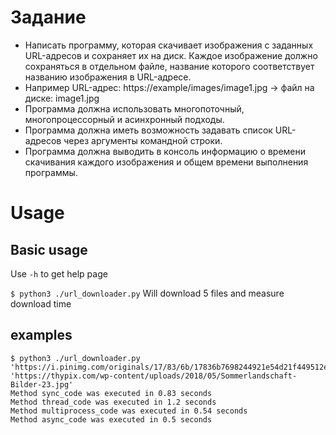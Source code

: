 # Задание
* Написать программу, которая скачивает изображения с заданных URL-адресов и сохраняет их на диск. Каждое изображение должно сохраняться в отдельном файле, название которого соответствует названию изображения в URL-адресе.
* Например URL-адрес: https://example/images/image1.jpg -> файл на диске: image1.jpg
* Программа должна использовать многопоточный, многопроцессорный и асинхронный подходы.
* Программа должна иметь возможность задавать список URL-адресов через аргументы командной строки.
* Программа должна выводить в консоль информацию о времени скачивания каждого изображения и общем времени выполнения программы.

# Usage

## Basic usage
Use `-h` to get help page

`$ python3 ./url_downloader.py`
Will download 5 files and measure download time

## examples
```
$ python3 ./url_downloader.py 'https://i.pinimg.com/originals/17/83/6b/17836b7698244921e54d21f449512edd.jpg' 'https://thypix.com/wp-content/uploads/2018/05/Sommerlandschaft-Bilder-23.jpg'
Method sync_code was executed in 0.83 seconds
Method thread_code was executed in 1.2 seconds
Method multiprocess_code was executed in 0.54 seconds
Method async_code was executed in 0.5 seconds
```
